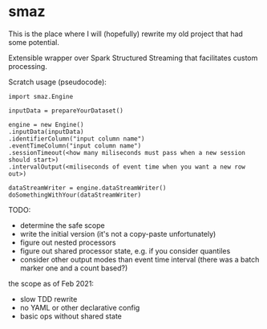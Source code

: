 # smaz
This is the place where I will (hopefully) rewrite my old project that had some potential.

Extensible wrapper over Spark Structured Streaming that facilitates custom processing.

Scratch usage (pseudocode):
```
import smaz.Engine

inputData = prepareYourDataset()

engine = new Engine()
.inputData(inputData)
.identifierColumn("input column name")
.eventTimeColumn("input column name")
.sessionTimeout(<how many miliseconds must pass when a new session should start>)
.intervalOutput(<miliseconds of event time when you want a new row out>)

dataStreamWriter = engine.dataStreamWriter()
doSomethingWithYour(dataStreamWriter)
```

TODO:
- determine the safe scope
- write the initial version (it's not a copy-paste unfortunately)
- figure out nested processors
- figure out shared processor state, e.g. if you consider quantiles
- consider other output modes than event time interval (there was a batch marker one and a count based?)

the scope as of Feb 2021:
- slow TDD rewrite
- no YAML or other declarative config
- basic ops without shared state

 
